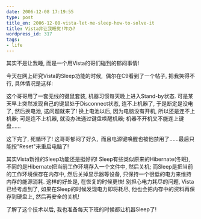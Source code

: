 ```yaml
---
date: 2006-12-08 17:19:55
type: post
title_en: 2006-12-08-vista-let-me-sleep-how-to-solve-it
title: Vista非让我睡觉!咋办?
wordpress_id: 317
tags:
- life
---
```


其实不是让我睡, 而是一个用Vista的哥们碰到的郁闷事情!

今天在网上研究Vista的Sleep功能的时候,  偶尔在C9看到了一个帖子, 把我笑得不行, 具体情况是这样:

这个哥哥用了一套无线的键鼠套装, 机器习惯每天晚上进入Stand-by状态. 可是某天早上突然发现自己的键鼠处于Disconnect状态, 连不上机器了, 于是断定是没电了, 然后换电池, 这问题就来了! 换上电池以后, 因为电脑没有开机, 所以还是连不上机器; 可是连不上机器, 就没办法通过键盘唤醒机器; 机器不开机又不能连上键盘......

这下完了, 死循环了! 这哥哥郁闷了好久,  而且电源键唤醒也被他禁用了......最后只能按"Reset"来重启电脑了!

其实Vista新推的Sleep功能还是挺好的! Sleep有些类似原来的Hibernate(冬眠), 不同的是Hibernate把当前工作环境存入一个文件中, 然后关机; 而Sleep是把当前的工作环境保存在内存中, 然后关掉显示器等设备, 只保持一个很低的电力来维持内存的能源消耗. 这样的好处是, 在恢复的时候更快! 别担心电力耗尽的问题, Vista已经考虑到了, 如果在Sleep的时候发现电力即将耗尽, 他也会把内存中的资料再保存到硬盘上, 然后再安全的关机!

了解了这个技术以后, 我也准备每天下班的时候都让机器Sleep了!
